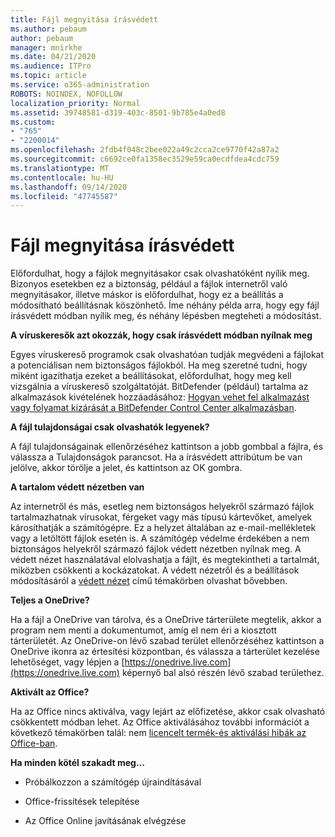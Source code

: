 ```yaml
---
title: Fájl megnyitása írásvédett
ms.author: pebaum
author: pebaum
manager: mnirkhe
ms.date: 04/21/2020
ms.audience: ITPro
ms.topic: article
ms.service: o365-administration
ROBOTS: NOINDEX, NOFOLLOW
localization_priority: Normal
ms.assetid: 39748581-d319-403c-8501-9b785e4a0ed8
ms.custom:
- "765"
- "2200014"
ms.openlocfilehash: 2fdb4f048c2bee022a49c2cca2ce9770f42a87a2
ms.sourcegitcommit: c6692ce0fa1358ec3529e59ca0ecdfdea4cdc759
ms.translationtype: MT
ms.contentlocale: hu-HU
ms.lasthandoff: 09/14/2020
ms.locfileid: "47745587"
---
```

# <a name="file-open-read-only"></a>Fájl megnyitása írásvédett

Előfordulhat, hogy a fájlok megnyitásakor csak olvashatóként nyílik meg. Bizonyos esetekben ez a biztonság, például a fájlok internetről való megnyitásakor, illetve máskor is előfordulhat, hogy ez a beállítás a módosítható beállításnak köszönhető. Íme néhány példa arra, hogy egy fájl írásvédett módban nyílik meg, és néhány lépésben megteheti a módosítást.
  
 **A víruskeresők azt okozzák, hogy csak írásvédett módban nyílnak meg**
  
Egyes víruskereső programok csak olvashatóan tudják megvédeni a fájlokat a potenciálisan nem biztonságos fájlokból. Ha meg szeretné tudni, hogy miként igazíthatja ezeket a beállításokat, előfordulhat, hogy meg kell vizsgálnia a víruskereső szolgáltatóját. BitDefender (például) tartalma az alkalmazások kivételének hozzáadásához: [Hogyan vehet fel alkalmazást vagy folyamat kizárását a BitDefender Control Center alkalmazásban](https://aka.ms/AA6098i).
  
 **A fájl tulajdonságai csak olvashatók legyenek?**
  
A fájl tulajdonságainak ellenőrzéséhez kattintson a jobb gombbal a fájlra, és válassza a Tulajdonságok parancsot. Ha a írásvédett attribútum be van jelölve, akkor törölje a jelet, és kattintson az OK gombra.
  
 **A tartalom védett nézetben van**
  
Az internetről és más, esetleg nem biztonságos helyekről származó fájlok tartalmazhatnak vírusokat, férgeket vagy más típusú kártevőket, amelyek károsíthatják a számítógépre. Ez a helyzet általában az e-mail-mellékletek vagy a letöltött fájlok esetén is. A számítógép védelme érdekében a nem biztonságos helyekről származó fájlok védett nézetben nyílnak meg. A védett nézet használatával elolvashatja a fájlt, és megtekintheti a tartalmát, miközben csökkenti a kockázatokat. A védett nézetről és a beállítások módosításáról a [védett nézet](https://support.office.com/article/d6f09ac7-e6b9-4495-8e43-2bbcdbcb6653) című témakörben olvashat bővebben.
  
 **Teljes a OneDrive?**
  
Ha a fájl a OneDrive van tárolva, és a OneDrive tárterülete megtelik, akkor a program nem menti a dokumentumot, amíg el nem éri a kiosztott tárterületét. Az OneDrive-on lévő szabad terület ellenőrzéséhez kattintson a OneDrive ikonra az értesítési központban, és válassza a tárterület kezelése lehetőséget, vagy lépjen a [https://onedrive.live.com](https://onedrive.live.com) képernyő bal alsó részén lévő szabad területhez.
  
 **Aktivált az Office?**
  
Ha az Office nincs aktiválva, vagy lejárt az előfizetése, akkor csak olvasható csökkentett módban lehet. Az Office aktiválásához további információt a következő témakörben talál: nem [licencelt termék-és aktiválási hibák az Office-ban](https://support.office.com/article/0d23d3c0-c19c-4b2f-9845-5344fedc4380).
  
 **Ha minden kötél szakadt meg...**
  
- Próbálkozzon a számítógép újraindításával
    
- Office-frissítések telepítése
    
- Az Office Online javításának elvégzése
    

